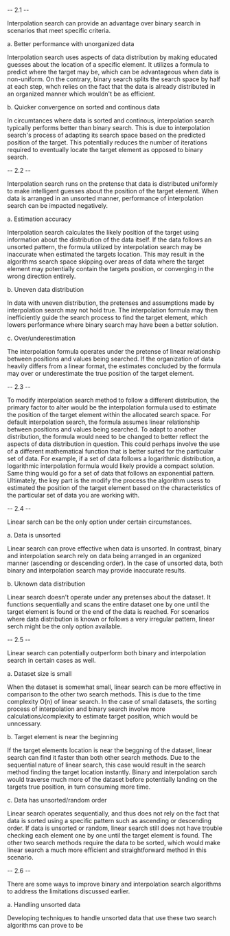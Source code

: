 -- 2.1 --

Interpolation search can provide an advantage over binary search in scenarios that meet specific criteria.

a. Better performance with unorganized data

Interpolation search uses aspects of data distribution by making educated guesses about the location of a specific element. It utilizes a formula to predict where the target may be, which can be advantageous when data is non-uniform. On the contrary, binary search splits the search space by half at each step, whch relies on the fact that the data is already distributed in an organized manner which wouldn't be as efficient.

b. Quicker convergence on sorted and continous data

In circumtances where data is sorted and continous, interpolation search typically performs better than binary search. This is due to interpolation search's process of adapting its search space based on the predicted position of the target. This potentially reduces the number of iterations required to eventually locate the target element as opposed to binary search. 

-- 2.2 --

Interpolation search runs on the pretense that data is distributed uniformly to make intelligent guesses about the position of the target element. When data is arranged in an unsorted manner, performance of interpolation search can be impacted negatively.

a. Estimation accuracy

Interpolation search calculates the likely position of the target using information about the distribution of the data itself. If the data follows an unsorted pattern, the formula utilized by interpolation search may be inaccurate when estimated the targets location. This may result in the algorithms search space skipping over areas of data where the target element may potentially contain the targets position, or converging in the wrong direction entirely. 

b. Uneven data distribution

In data with uneven distribution, the pretenses and assumptions made by interpolation search may not hold true. The interpolation formula may then inefficiently guide the search process to find the target element, which lowers performance where binary search may have been a better solution.

c. Over/underestimation

The interpolation formula operates under the pretense of linear relationship between positions and values being searched. If the organization of data heavily differs from a linear format, the estimates concluded by the formula may over or underestimate the true position of the target element.

-- 2.3 --

To modify interpolation search method to follow a different distribution, the primary factor to alter would be the interpolation formula used to estimate the position of the target element within the allocated search space. For default interpolation search, the formula assumes linear relationship between positions and values being searched. To adapt to another distribution, the formula would need to be changed to better reflect the aspects of data distribution in question. This could perhaps involve the use of a different mathematical function that is better suited for the particular set of data. For example, if a set of data follows a logarithmic distribution, a logarithmic interpolation formula would likely provide a compact solution. Same thing would go for a set of data that follows an exponential pattern. Ultimately, the key part is the modify the process the algorithm usess to estimated the position of the target element based on the characteristics of the particular set of data you are working with.

-- 2.4 --

Linear sarch can be the only option under certain circumstances.

a. Data is unsorted

Linear search can prove effective when data is unsorted. In contrast, binary and interpolation search rely on data being arranged in an organized manner (ascending or descending order). In the case of unsorted data, both binary and interpolation search may provide inaccurate results.

b. Uknown data distribution

Linear search doesn't operate under any pretenses about the dataset. It functions sequentially and scans the entire dataset one by one until the target element is found or the end of the data is reached. For scenarios where data distribution is known or follows a very irregular pattern, linear serch might be the only option available.

-- 2.5 --

Linear search can potentially outperform both binary and interpolation search in certain cases as well.

a. Dataset size is small

When the dataset is somewhat small, linear search can be more effective in comparison to the other two search methods. This is due to the time complexity O(n) of linear search. In the case of small datasets, the sorting process of interpolation and binary search involve more calculations/complexity to estimate target position, which would be unncessary.

b. Target element is near the beginning

If the target elements location is near the beggning of the dataset, linear search can find it faster than both other search methods. Due to the sequential nature of linear search, this case would result in the search method finding the target location instantly. Binary and interpolation sarch would traverse much more of the dataset before potentially landing on the targets true position, in turn consuming more time.

c. Data has unsorted/random order

Linear search operates sequentially, and thus does not rely on the fact that data is sorted using a specific pattern such as ascending or descending order. If data is unsorted or random, linear search still does not have trouble checking each element one by one until the target element is found. The other two search methods require the data to be sorted, which would make linear search a much more efficient and straightforward method in this scenario.

-- 2.6 --

There are some ways to improve binary and interpolation search algorithms to address the limitations discussed earlier.

a. Handling unsorted data

Developing techniques to handle unsorted data that use these two search algorithms can prove to be 



